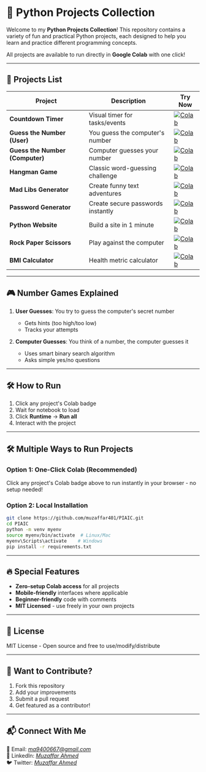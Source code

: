 # 🚀 Python Projects Collection  

Welcome to my **Python Projects Collection**! This repository contains a variety of fun and practical Python projects, each designed to help you learn and practice different programming concepts.  

All projects are available to run directly in **Google Colab** with one click!  

---

## 📂 **Projects List**  

| Project | Description | Try Now |  
|---------|-------------|---------|  
| **Countdown Timer** | Visual timer for tasks/events | [![Colab](https://colab.research.google.com/assets/colab-badge.svg)](https://colab.research.google.com/drive/19fyLKobckEhqpo2x5R6T4YBRjsFXj2v-?usp=sharing) |  
| **Guess the Number (User)** | You guess the computer's number | [![Colab](https://colab.research.google.com/assets/colab-badge.svg)](https://colab.research.google.com/drive/144OsZk5ugEtyDmgtK1LICTj1GVi6CTrC?usp=sharing) |  
| **Guess the Number (Computer)** | Computer guesses your number | [![Colab](https://colab.research.google.com/assets/colab-badge.svg)](https://colab.research.google.com/drive/1A0PHbKrA9quhTBRB_KJMjZiBKnqIRahg?usp=sharing) |  
| **Hangman Game** | Classic word-guessing challenge | [![Colab](https://colab.research.google.com/assets/colab-badge.svg)](https://colab.research.google.com/drive/1B1kctYy2PDyUk946SopNkepdnJPbaWg0?usp=sharing) |  
| **Mad Libs Generator** | Create funny text adventures | [![Colab](https://colab.research.google.com/assets/colab-badge.svg)](https://colab.research.google.com/drive/16C8PQFOUTHFe0OtChczrnWhKXPF1uaSQ?usp=sharing) |  
| **Password Generator** | Create secure passwords instantly | [![Colab](https://colab.research.google.com/assets/colab-badge.svg)](https://colab.research.google.com/drive/1S_JpROlJ2_ze3wSVTE3slhzj_EE3tWwH?usp=sharing) |  
| **Python Website** | Build a site in 1 minute | [![Colab](https://colab.research.google.com/assets/colab-badge.svg)](https://colab.research.google.com/drive/1F41ZId69L1KuinV4RFF0ywIEUO80mN9N?usp=sharing) |  
| **Rock Paper Scissors** | Play against the computer | [![Colab](https://colab.research.google.com/assets/colab-badge.svg)](https://colab.research.google.com/drive/1kFdwUiAqRDOrfIE_gCwJhebegTDYvAo_?usp=sharing) |  
| **BMI Calculator** | Health metric calculator | [![Colab](https://colab.research.google.com/assets/colab-badge.svg)](https://colab.research.google.com/drive/10lv67DtHkhMm-h_IMnx9MxRO95x0WomZ?usp=sharing) |  

---

## 🎮 **Number Games Explained**  
1. **User Guesses**: You try to guess the computer's secret number  
   - Gets hints (too high/too low)  
   - Tracks your attempts  

2. **Computer Guesses**: You think of a number, the computer guesses it  
   - Uses smart binary search algorithm  
   - Asks simple yes/no questions  

---

## 🛠 **How to Run**  
1. Click any project's Colab badge  
2. Wait for notebook to load  
3. Click **Runtime** → **Run all**  
4. Interact with the project  

---

## 🛠 **Multiple Ways to Run Projects**  

### Option 1: One-Click Colab (Recommended)  
Click any project's Colab badge above to run instantly in your browser - no setup needed!

### Option 2: Local Installation  
```bash
git clone https://github.com/muzaffar401/PIAIC.git
cd PIAIC
python -m venv myenv
source myenv/bin/activate  # Linux/Mac
myenv\Scripts\activate    # Windows
pip install -r requirements.txt
```

---

## 🔥 **Special Features**  
- **Zero-setup Colab access** for all projects  
- **Mobile-friendly** interfaces where applicable  
- **Beginner-friendly** code with comments  
- **MIT Licensed** - use freely in your own projects  

---

## 📜 **License**  
MIT License - Open source and free to use/modify/distribute  

---

## 🤝 **Want to Contribute?**  
1. Fork this repository  
2. Add your improvements  
3. Submit a pull request  
4. Get featured as a contributor!  

---

## 📬 **Connect With Me**  
💌 Email: *ma9400667@gmail.com*  
🔗 LinkedIn: *[Muzaffar Ahmed](https://www.linkedin.com/in/muzaffar-ahmed-325ba6346)*  
🐦 Twitter: *[Muzaffar Ahmed](https://x.com/_Muzaffar_Ahmed)*  
